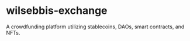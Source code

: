 # wilsebbis-exchange
A crowdfunding platform utilizing stablecoins, DAOs, smart contracts, and NFTs.
